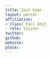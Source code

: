 ```yaml
---
title: Zach Gage
layout: person
affiliation:
- class: Fall 2013
  role: Visitor
twitter:
github:
website:
place:
---
```

